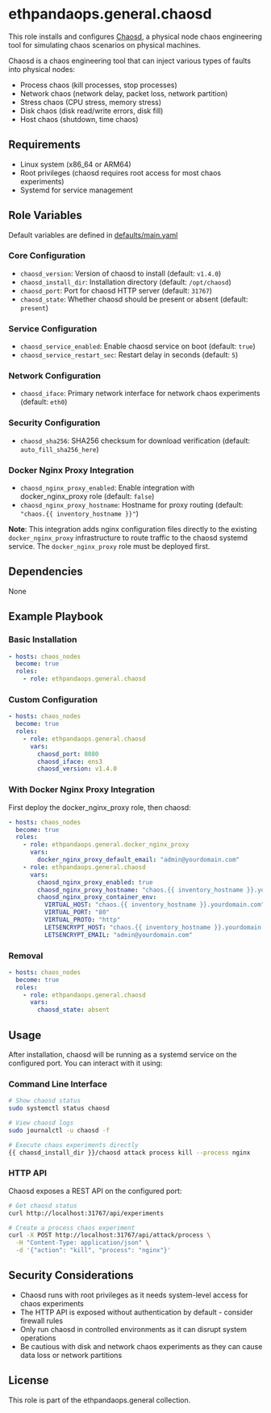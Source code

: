 # ethpandaops.general.chaosd

This role installs and configures [Chaosd](https://chaos-mesh.org/docs/chaosd-overview/), a physical node chaos engineering tool for simulating chaos scenarios on physical machines.

Chaosd is a chaos engineering tool that can inject various types of faults into physical nodes:
- Process chaos (kill processes, stop processes)
- Network chaos (network delay, packet loss, network partition)
- Stress chaos (CPU stress, memory stress)
- Disk chaos (disk read/write errors, disk fill)
- Host chaos (shutdown, time chaos)

## Requirements

- Linux system (x86_64 or ARM64)
- Root privileges (chaosd requires root access for most chaos experiments)
- Systemd for service management

## Role Variables

Default variables are defined in [defaults/main.yaml](defaults/main.yaml)

### Core Configuration

- `chaosd_version`: Version of chaosd to install (default: `v1.4.0`)
- `chaosd_install_dir`: Installation directory (default: `/opt/chaosd`)
- `chaosd_port`: Port for chaosd HTTP server (default: `31767`)
- `chaosd_state`: Whether chaosd should be present or absent (default: `present`)

### Service Configuration

- `chaosd_service_enabled`: Enable chaosd service on boot (default: `true`)
- `chaosd_service_restart_sec`: Restart delay in seconds (default: `5`)

### Network Configuration

- `chaosd_iface`: Primary network interface for network chaos experiments (default: `eth0`)

### Security Configuration

- `chaosd_sha256`: SHA256 checksum for download verification (default: `auto_fill_sha256_here`)

### Docker Nginx Proxy Integration

- `chaosd_nginx_proxy_enabled`: Enable integration with docker_nginx_proxy role (default: `false`)
- `chaosd_nginx_proxy_hostname`: Hostname for proxy routing (default: `"chaos.{{ inventory_hostname }}"`)

**Note**: This integration adds nginx configuration files directly to the existing `docker_nginx_proxy` infrastructure to route traffic to the chaosd systemd service. The `docker_nginx_proxy` role must be deployed first.

## Dependencies

None

## Example Playbook

### Basic Installation

```yaml
- hosts: chaos_nodes
  become: true
  roles:
    - role: ethpandaops.general.chaosd
```

### Custom Configuration

```yaml
- hosts: chaos_nodes
  become: true
  roles:
    - role: ethpandaops.general.chaosd
      vars:
        chaosd_port: 8080
        chaosd_iface: ens3
        chaosd_version: v1.4.0
```

### With Docker Nginx Proxy Integration

First deploy the docker_nginx_proxy role, then chaosd:

```yaml
- hosts: chaos_nodes
  become: true
  roles:
    - role: ethpandaops.general.docker_nginx_proxy
      vars:
        docker_nginx_proxy_default_email: "admin@yourdomain.com"
    - role: ethpandaops.general.chaosd
      vars:
        chaosd_nginx_proxy_enabled: true
        chaosd_nginx_proxy_hostname: "chaos.{{ inventory_hostname }}.yourdomain.com"
        chaosd_nginx_proxy_container_env:
          VIRTUAL_HOST: "chaos.{{ inventory_hostname }}.yourdomain.com"
          VIRTUAL_PORT: "80"
          VIRTUAL_PROTO: "http"
          LETSENCRYPT_HOST: "chaos.{{ inventory_hostname }}.yourdomain.com"
          LETSENCRYPT_EMAIL: "admin@yourdomain.com"
```

### Removal

```yaml
- hosts: chaos_nodes
  become: true
  roles:
    - role: ethpandaops.general.chaosd
      vars:
        chaosd_state: absent
```

## Usage

After installation, chaosd will be running as a systemd service on the configured port. You can interact with it using:

### Command Line Interface

```bash
# Show chaosd status
sudo systemctl status chaosd

# View chaosd logs
sudo journalctl -u chaosd -f

# Execute chaos experiments directly
{{ chaosd_install_dir }}/chaosd attack process kill --process nginx
```

### HTTP API

Chaosd exposes a REST API on the configured port:

```bash
# Get chaosd status
curl http://localhost:31767/api/experiments

# Create a process chaos experiment
curl -X POST http://localhost:31767/api/attack/process \
  -H "Content-Type: application/json" \
  -d '{"action": "kill", "process": "nginx"}'
```

## Security Considerations

- Chaosd runs with root privileges as it needs system-level access for chaos experiments
- The HTTP API is exposed without authentication by default - consider firewall rules
- Only run chaosd in controlled environments as it can disrupt system operations
- Be cautious with disk and network chaos experiments as they can cause data loss or network partitions

## License

This role is part of the ethpandaops.general collection.